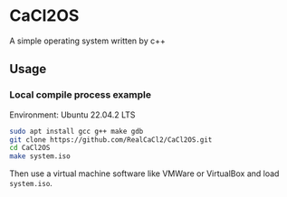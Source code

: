 # CaCl2OS
A simple operating system written by c++
## Usage
### Local compile process example
Environment: Ubuntu 22.04.2 LTS
```bash
sudo apt install gcc g++ make gdb
git clone https://github.com/RealCaCl2/CaCl2OS.git
cd CaCl2OS
make system.iso
```
Then use a virtual machine software like VMWare or VirtualBox and load `system.iso`.
